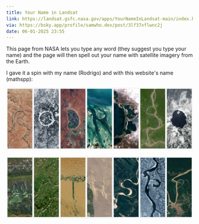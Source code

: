 ```yaml
---
title: Your Name in Landsat
link: https://landsat.gsfc.nasa.gov/apps/YourNameInLandsat-main/index.html
via: https://bsky.app/profile/samwho.dev/post/3lf37xflwnc2j
date: 06-01-2025 23:55
---
```


This page from NASA lets you type any word (they suggest you type your name) and the page will then spell out your name with satellite imagery from the Earth.

I gave it a spin with my name (Rodrigo) and with this website's name (mathspp):

![Landsat imagery spelling out the word “Rodrigo”](rodrigo.webp "“Rodrigo” spelled out in landsat imagery.")

![Landsat imagery spelling out the word “mathspp”](mathspp.webp "“mathspp” spelled out in landsat imagery.")
